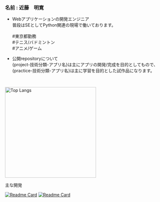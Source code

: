### 名前 : 近藤　明寛

- Webアプリケーションの開発エンジニア<br>
普段はSEとしてPython関連の現場で働いております。<br><br>
#東京都勤務<br>
#テニス/バドミントン<br>
#アニメ/ゲーム<br>

- 公開repositoryについて<br>
{project-技術分類-アプリ名}は主にアプリの開発/完成を目的としてもので、<br>
{practice-技術分類-アプリ名}は主に学習を目的とした試作品になります。<br>
<br>

<p align="left"> 
  <img alt="Top Langs" height="300px" src="https://github-readme-stats.vercel.app/api/top-langs/?username=kondo-akihiro-git&show_icons=true&layout=compact" />
</p>

主な開発<br>

[![Readme Card](https://github-readme-stats.vercel.app/api/pin/?username=kondo-akihiro-git&repo=project-blazor-lineLocation)](https://github.com/kondo-akihiro-git/project-blazor-lineLocation)
[![Readme Card](https://github-readme-stats.vercel.app/api/pin/?username=kondo-akihiro-git&repo=project-Flask-SkillSheet)](https://github.com/kondo-akihiro-git/project-Flask-SkillSheet)

